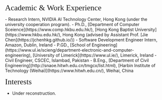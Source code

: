 
<p><span style="font-family:georgia,serif;"><span style="font-size:26px;">Academic & Work Experience</span></span></p>
- Research Intern, NVIDIA AI Technology Center, Hong Kong (under the university cooperation program).
- Ph.D., [Department of Computer Sceience](https://www.comp.hkbu.edu.hk/), [Hong Kong Baptist University](https://www.hkbu.edu.hk/), Hong Kong (advised by Assistant Prof. [Jie Chen](https://jchenhkg.github.io/))
- Software Development Engineer Intern, Amazon, Dublin, Ireland
- P.GD., [School of Engineering](https://www.ul.ie/scieng/department-electronic-and-computer-engineering), [University of Limerick](https://www.ul.ie/), Limerick, Ireland
- Civil Engineer, CSCEC, Islambad, Pakistan
- B.Eng., [Department of Civil Engineering](http://snaoe.hitwh.edu.cn/tmgcx/list.html), [Harbin Institute of Technology (Weihai)](https://www.hitwh.edu.cn/), Weihai, China

<p><span style="font-family:georgia,serif;"><span style="font-size:26px;">Interests</span></span></p>

- Under reconstruction.


